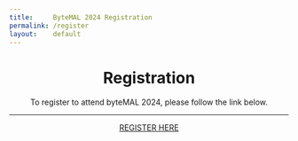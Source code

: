 ```yaml
---
title:     ByteMAL 2024 Registration
permalink: /register
layout:    default
---
```


<div class="jumbotron p-5" style="text-align: center">
  <h1>Registration</h1>
  <p class="lead">To register to attend byteMAL 2024, please follow the link below.</p>
  <hr class="my-4">
	<a class="btn btn-primary btn-lg my-3" href="https://www.crowdcast.io/e/bytemal-2024" target="_blank" role="button">REGISTER HERE</a>
</div>

